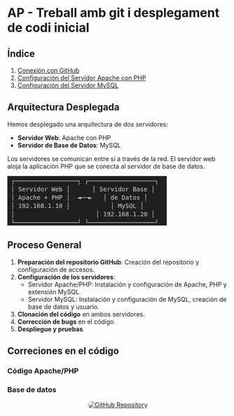 # AP - Treball amb git i desplegament de codi inicial

## Índice

1. [Conexión con GitHub](conexión_git.md)
2. [Configuración del Servidor Apache con PHP](s.apache-php.md)
3. [Configuración del Servidor MySQL](s.sql.md)

## Arquitectura Desplegada

Hemos desplegado una arquitectura de dos servidores:

- **Servidor Web**: Apache con PHP
- **Servidor de Base de Datos**: MySQL

Los servidores se comunican entre sí a través de la red. El servidor web aloja la aplicación PHP que se conecta al servidor de base de datos.

![Arquitectura](img/miniesquema.png)

## Proceso General

1. **Preparación del repositorio GitHub**: Creación del repositorio y configuración de accesos.
2. **Configuración de los servidores**:
   - Servidor Apache/PHP: Instalación y configuración de Apache, PHP y extensión MySQL.
   - Servidor MySQL: Instalación y configuración de MySQL, creación de base de datos y usuario.
3. **Clonación del código** en ambos servidores.
4. **Corrección de bugs** en el código.
5. **Despliegue y pruebas**.

## Correciones en el código

### Código Apache/PHP

### Base de datos


<div align="center">
  <a href="https://github.com/UnaiLlagostera-ITB2425/Projectes_1" target="_blank">
    <img src="https://img.shields.io/badge/_Acceder_al_Repositorio-181717?style=for-the-badge&logo=github&logoColor=white&labelColor=FF6B6B&color=181717&animation=pulse" alt="GitHub Repository" style="border-radius: 8px;">
  </a>
</div>